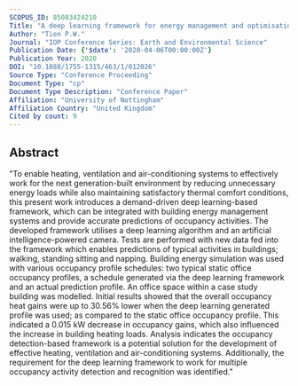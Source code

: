 ```yaml
---
SCOPUS_ID: 85083424210
Title: "A deep learning framework for energy management and optimisation of HVAC systems"
Author: "Tien P.W."
Journal: "IOP Conference Series: Earth and Environmental Science"
Publication Date: {'$date': '2020-04-06T00:00:00Z'}
Publication Year: 2020
DOI: "10.1088/1755-1315/463/1/012026"
Source Type: "Conference Proceeding"
Document Type: "cp"
Document Type Description: "Conference Paper"
Affiliation: "University of Nottingham"
Affiliation Country: "United Kingdom"
Cited by count: 9
---
```


## Abstract
"To enable heating, ventilation and air-conditioning systems to effectively work for the next generation-built environment by reducing unnecessary energy loads while also maintaining satisfactory thermal comfort conditions, this present work introduces a demand-driven deep learning-based framework, which can be integrated with building energy management systems and provide accurate predictions of occupancy activities. The developed framework utilises a deep learning algorithm and an artificial intelligence-powered camera. Tests are performed with new data fed into the framework which enables predictions of typical activities in buildings; walking, standing sitting and napping. Building energy simulation was used with various occupancy profile schedules: two typical static office occupancy profiles, a schedule generated via the deep learning framework and an actual prediction profile. An office space within a case study building was modelled. Initial results showed that the overall occupancy heat gains were up to 30.56% lower when the deep learning generated profile was used; as compared to the static office occupancy profile. This indicated a 0.015 kW decrease in occupancy gains, which also influenced the increase in building heating loads. Analysis indicates the occupancy detection-based framework is a potential solution for the development of effective heating, ventilation and air-conditioning systems. Additionally, the requirement for the deep learning framework to work for multiple occupancy activity detection and recognition was identified."
